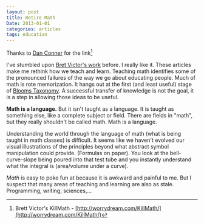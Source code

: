 ```yaml
---
layout: post
title: Retire Math
Date: 2013-01-01
categories: articles
tags: education
--- 
```



Thanks to [Dan Conner](http://danmarvelo.us/) for the link[^1]

I've stumbled upon [Bret Victor's work](http://worrydream.com) before. I really like it. These articles make me rethink how we teach and learn. Teaching math identifies some of the pronounced failures of the way we go about educating people. Much of math is rote memorization. It hangs out at the first (and least useful) stage of [Blooms Taxonomy](http://en.wikipedia.org/wiki/Bloom's_Taxonomy). A successful transfer of knowledge is not the goal, it is a step in allowing those ideas to be useful. 

**Math is a language.** But it isn't taught as a language. It is taught as something else, like a complete subject or field. There are fields in "math", but they really shouldn't be called math. Math is a language. 

Understanding the world through the language of math (what is being taught in math classes) is difficult. It seems like we haven't evolved our visual illustrations of the principles beyond what abstract symbol manipulation could provide. (Formulas on paper). You look at the bell-curve-slope being poured into that test tube and you instantly understand what the integral is (area/volume under a curve). 

*Math* is easy to poke fun at because it is awkward and painful to me. But I suspect that many areas of teaching and learning are also as stale. Programming, writing, sciences,... 

[^1]: Brett Victor's KillMath - [http://worrydream.com/KillMath/](http://worrydream.com/KillMath/)
